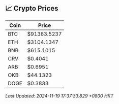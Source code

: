 ## 📈 Crypto Prices

| Coin | Price |
| ---- | ----- |
| BTC | $91383.5237 |
| ETH | $3104.1347 |
| BNB | $615.1015 |
| CRV | $0.4041 |
| ARB | $0.6951 |
| OKB | $44.1323 |
| DOGE | $0.3833 |

_Last Updated: 2024-11-19 17:37:33.829 +0800 HKT_